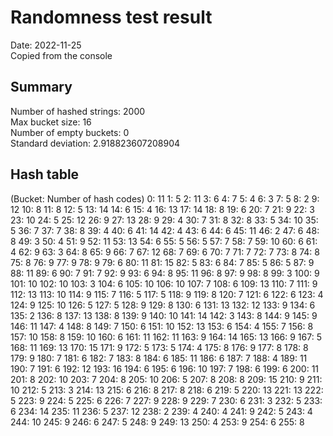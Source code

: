 # Randomness test result
Date: 2022-11-25   
Copied from the console

## Summary
Number of hashed strings: 2000   
Max bucket size: 16   
Number of empty buckets: 0   
Standard deviation: 2.918823607208904

## Hash table
(Bucket: Number of hash codes)
0: 11
1: 5
2: 11
3: 6
4: 7
5: 4
6: 3
7: 5
8: 2
9: 12
10: 8
11: 8
12: 5
13: 14
14: 6
15: 4
16: 13
17: 14
18: 8
19: 6
20: 7
21: 9
22: 3
23: 10
24: 5
25: 12
26: 9
27: 13
28: 9
29: 4
30: 7
31: 8
32: 8
33: 5
34: 10
35: 5
36: 7
37: 7
38: 8
39: 4
40: 6
41: 14
42: 4
43: 6
44: 6
45: 11
46: 2
47: 6
48: 8
49: 3
50: 4
51: 9
52: 11
53: 13
54: 6
55: 5
56: 5
57: 7
58: 7
59: 10
60: 6
61: 4
62: 9
63: 3
64: 8
65: 9
66: 7
67: 12
68: 7
69: 6
70: 7
71: 7
72: 7
73: 8
74: 8
75: 8
76: 9
77: 9
78: 9
79: 6
80: 11
81: 15
82: 5
83: 6
84: 7
85: 5
86: 5
87: 9
88: 11
89: 6
90: 7
91: 7
92: 9
93: 6
94: 8
95: 11
96: 8
97: 9
98: 8
99: 3
100: 9
101: 10
102: 10
103: 3
104: 6
105: 10
106: 10
107: 7
108: 6
109: 13
110: 7
111: 9
112: 13
113: 10
114: 9
115: 7
116: 5
117: 5
118: 9
119: 8
120: 7
121: 6
122: 6
123: 4
124: 9
125: 10
126: 5
127: 5
128: 9
129: 8
130: 6
131: 13
132: 12
133: 9
134: 6
135: 2
136: 8
137: 13
138: 8
139: 9
140: 10
141: 14
142: 3
143: 8
144: 9
145: 9
146: 11
147: 4
148: 8
149: 7
150: 6
151: 10
152: 13
153: 6
154: 4
155: 7
156: 8
157: 10
158: 8
159: 10
160: 6
161: 11
162: 11
163: 9
164: 14
165: 13
166: 9
167: 5
168: 11
169: 13
170: 15
171: 9
172: 5
173: 5
174: 4
175: 8
176: 9
177: 8
178: 8
179: 9
180: 7
181: 6
182: 7
183: 8
184: 6
185: 11
186: 6
187: 7
188: 4
189: 11
190: 7
191: 6
192: 12
193: 16
194: 6
195: 6
196: 10
197: 7
198: 6
199: 6
200: 11
201: 8
202: 10
203: 7
204: 8
205: 10
206: 5
207: 8
208: 8
209: 15
210: 9
211: 10
212: 5
213: 3
214: 13
215: 6
216: 8
217: 8
218: 6
219: 5
220: 13
221: 13
222: 5
223: 9
224: 5
225: 6
226: 7
227: 9
228: 9
229: 7
230: 6
231: 3
232: 5
233: 6
234: 14
235: 11
236: 5
237: 12
238: 2
239: 4
240: 4
241: 9
242: 5
243: 4
244: 10
245: 9
246: 6
247: 5
248: 9
249: 13
250: 4
253: 9
254: 6
255: 8